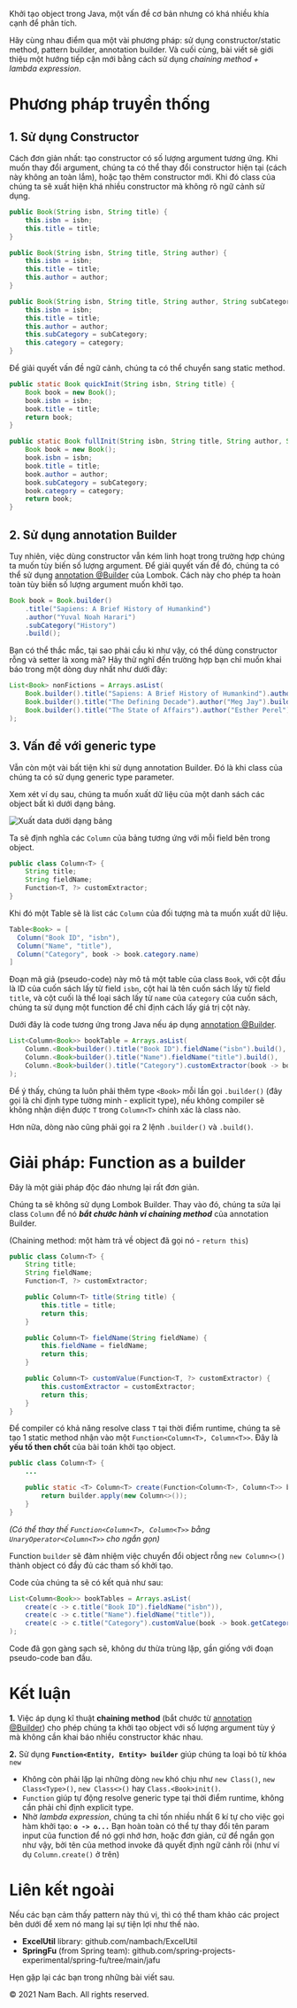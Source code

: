 Khởi tạo object trong Java, một vấn đề cơ bản nhưng có khá nhiều khía cạnh để phân tích.

Hãy cùng nhau điểm qua một vài phương pháp: sử dụng constructor/static method, pattern builder, annotation builder. Và cuối cùng, bài viết sẽ giới thiệu một hướng tiếp cận mới bằng cách sử dụng *chaining method + lambda expression*.

# Phương pháp truyền thống
## 1. Sử dụng Constructor

Cách đơn giản nhất: tạo constructor có số lượng argument tương ứng. Khi muốn thay đổi argument, chúng ta có thể thay đổi constructor hiện tại (cách này không an toàn lắm), hoặc tạo thêm constructor mới. Khi đó class của chúng ta sẽ xuất hiện khá nhiều constructor mà không rõ ngữ cảnh sử dụng.

```java
public Book(String isbn, String title) {
    this.isbn = isbn;
    this.title = title;
}

public Book(String isbn, String title, String author) {
    this.isbn = isbn;
    this.title = title;
    this.author = author;
}

public Book(String isbn, String title, String author, String subCategory, Category category) {
    this.isbn = isbn;
    this.title = title;
    this.author = author;
    this.subCategory = subCategory;
    this.category = category;
}
```

Để giải quyết vấn đề ngữ cảnh, chúng ta có thể chuyển sang static method.

```java
public static Book quickInit(String isbn, String title) {
    Book book = new Book();
    book.isbn = isbn;
    book.title = title;
    return book;
}

public static Book fullInit(String isbn, String title, String author, String subCategory, Category category) {
    Book book = new Book();
    book.isbn = isbn;
    book.title = title;
    book.author = author;
    book.subCategory = subCategory;
    book.category = category;
    return book;
}
```

## 2. Sử dụng annotation Builder

Tuy nhiên, việc dùng constructor vẫn kém linh hoạt trong trường hợp chúng ta muốn tùy biến số lượng argument. Để giải quyết vấn đề đó, chúng ta có thể sử dụng [annotation @Builder](https://projectlombok.org/features/Builder) của Lombok. Cách này cho phép ta hoàn toàn tùy biến số lượng argument muốn khởi tạo.

```java
Book book = Book.builder()
    .title("Sapiens: A Brief History of Humankind")
    .author("Yuval Noah Harari")
    .subCategory("History")
    .build();
```

Bạn có thể thắc mắc, tại sao phải cầu kì như vậy, có thể dùng constructor rỗng và setter là xong mà? Hãy thử nghĩ đến trường hợp bạn chỉ muốn khai báo trong một dòng duy nhất như dưới đây:

```java
List<Book> nonFictions = Arrays.asList(
    Book.builder().title("Sapiens: A Brief History of Humankind").author("Yuval Noah Harari").build(),
    Book.builder().title("The Defining Decade").author("Meg Jay").build(),
    Book.builder().title("The State of Affairs").author("Esther Perel").build()
);
```

## 3. Vấn đề với generic type

Vẫn còn một vài bất tiện khi sử dụng annotation Builder. Đó là khi class của chúng ta có sử dụng generic type parameter.

Xem xét ví dụ sau, chúng ta muốn xuất dữ liệu của một danh sách các object bất kì dưới dạng bảng.

![Xuất data dưới dạng bảng](https://images.viblo.asia/3d4a9fa3-ded0-4557-9a64-58dfef9a2916.png)

Ta sẽ định nghĩa các `Column` của bảng tương ứng với mỗi field bên trong object.

```java
public class Column<T> {
    String title;
    String fieldName;
    Function<T, ?> customExtractor;
}
```

Khi đó một Table sẽ là list các `Column` của đối tượng mà ta muốn xuất dữ liệu.

```java
Table<Book> = [
  Column("Book ID", "isbn"),
  Column("Name", "title"),
  Column("Category", book -> book.category.name)
]
```

Đoạn mã giả (pseudo-code) này mô tả một table của class `Book`, với cột đầu là ID của cuốn sách lấy từ field `isbn`, cột hai là tên cuốn sách lấy từ field `title`, và cột cuối là thể loại sách lấy từ `name` của `category` của cuốn sách, chúng ta sử dụng một function để chỉ định cách lấy giá trị cột này.

Dưới đây là code tương ứng trong Java nếu áp dụng [annotation @Builder](https://projectlombok.org/features/Builder).

```java
List<Column<Book>> bookTable = Arrays.asList(
    Column.<Book>builder().title("Book ID").fieldName("isbn").build(),
    Column.<Book>builder().title("Name").fieldName("title").build(),
    Column.<Book>builder().title("Category").customExtractor(book -> book.getCategory().getName()).build()
);
```

Để ý thấy, chúng ta luôn phải thêm type `<Book>` mỗi lần gọi `.builder()` (đây gọi là chỉ định type tường minh - explicit type), nếu không compiler sẽ không nhận diện được `T` trong `Column<T>` chính xác là class nào. 

Hơn nữa, dòng nào cũng phải gọi ra 2 lệnh `.builder()` và `.build()`.

# Giải pháp: Function as a builder

Đây là một giải pháp độc đáo nhưng lại rất đơn giản.

Chúng ta sẽ không sử dụng Lombok Builder. Thay vào đó, chúng ta sửa lại class `Column` để nó ***bắt chước hành vi chaining method*** của annotation Builder.

(Chaining method: một hàm trả về object đã gọi nó - `return this`)

```java
public class Column<T> {
    String title;
    String fieldName;
    Function<T, ?> customExtractor;

    public Column<T> title(String title) {
        this.title = title;
        return this;
    }

    public Column<T> fieldName(String fieldName) {
        this.fieldName = fieldName;
        return this;
    }

    public Column<T> customValue(Function<T, ?> customExtractor) {
        this.customExtractor = customExtractor;
        return this;
    }
}
```

Để compiler có khả năng resolve class `T` tại thời điểm runtime, chúng ta sẽ tạo 1 static method nhận vào một  `Function<Column<T>, Column<T>>`. Đây là **yếu tố then chốt** của bài toán khởi tạo object. 

```java
public class Column<T> {
    ...

    public static <T> Column<T> create(Function<Column<T>, Column<T>> builder) {
        return builder.apply(new Column<>());
    }
}
```
_(Có thể thay thế `Function<Column<T>, Column<T>>` bằng `UnaryOperator<Column<T>>` cho ngắn gọn)_

Function `builder` sẽ đảm nhiệm việc chuyển đổi object rỗng `new Column<>()` thành object có đầy đủ các tham số khởi tạo.

Code của chúng ta sẽ có kết quả như sau:

```java
List<Column<Book>> bookTables = Arrays.asList(
    create(c -> c.title("Book ID").fieldName("isbn")),
    create(c -> c.title("Name").fieldName("title")),
    create(c -> c.title("Category").customValue(book -> book.getCategory().getName()))
);
```

Code đã gọn gàng sạch sẽ, không dư thừa trùng lặp, gần giống với đoạn pseudo-code ban đầu.

# Kết luận

**1.** Việc áp dụng kĩ thuật **chaining method** (bắt chước từ [annotation @Builder](https://projectlombok.org/features/Builder)) cho phép chúng ta khởi tạo object với số lượng argument tùy ý mà không cần khai báo nhiều constructor khác nhau.

**2.** Sử dụng **`Function<Entity, Entity> builder`** giúp chúng ta loại bỏ từ khóa `new`
- Không còn phải lặp lại những dòng `new` khó chịu như `new Class()`, `new Class<Type>()`, `new Class<>()` hay `Class.<Book>init()`.
- `Function` giúp tự động resolve generic type tại thời điểm runtime, không cần phải chỉ định explicit type.
- Nhờ *lambda expression*, chúng ta chỉ tốn nhiều nhất 6 kí tự cho việc gọi hàm khởi tạo: **`o -> o...`** Bạn hoàn toàn có thể tự thay đổi tên param input của function để nó gợi nhớ hơn, hoặc đơn giản, cứ để ngắn gọn như vậy, bởi tên của method invoke đã quyết định ngữ cảnh rồi (như ví dụ `Column.create()` ở trên)

# Liên kết ngoài
Nếu các bạn cảm thấy pattern này thú vị, thì có thể tham khảo các project bên dưới để xem nó mang lại sự tiện lợi như thế nào.

- **ExcelUtil** library: github.com/nambach/ExcelUtil
- **SpringFu** (from Spring team): github.com/spring-projects-experimental/spring-fu/tree/main/jafu

Hẹn gặp lại các bạn trong những bài viết sau.

© 2021 Nam Bach.  All rights reserved.